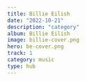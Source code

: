 ```yaml
---
title: Billie Eilish
date: "2022-10-21"
description: "category"
album: Billie Eilish
image: billie-cover.png
hero: be-cover.png
track: 1
category: music
type: hub
---
```

